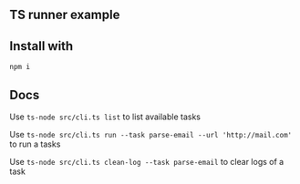 ## TS runner example

## Install with

```
npm i
```

## Docs

Use `ts-node src/cli.ts list` to list available tasks

Use `ts-node src/cli.ts run --task parse-email --url 'http://mail.com'` to run a tasks

Use `ts-node src/cli.ts clean-log --task parse-email` to clear logs of a task


